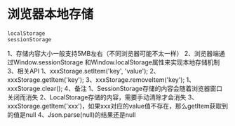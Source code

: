 # 浏览器本地存储
    localStorage
    sessionStorage


1、存储内容大小一般支持5MB左右（不同浏览器可能不太一样）
2、浏览器端通过Window.sessionStorage 和Window.localStorage属性来实现本地存储机制
3、相关API
    1、xxxStorage.setItem('key', 'value');
    2、xxxStorage.getItem('key');
    3、xxxStorage.removeItem('key');
    1、xxxStorage.clear();
4、备注
    1、SessionStorage存储的内容会随着浏览器窗口关闭而消失
    2、LocalStorage存储的内容，需要手动清除才会消失
    3、xxxStorage.getItem('xxx')，如果xxx对应的value值不存在，那么getItem获取到的值是null
    4、Json.parse(null)的结果还是null
